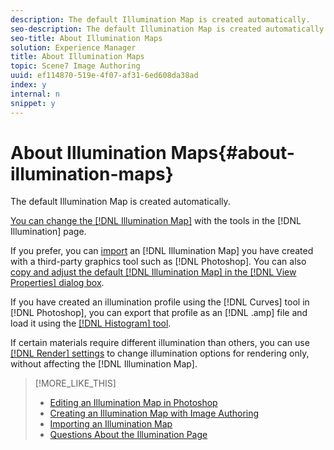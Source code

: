 ```yaml
---
description: The default Illumination Map is created automatically.
seo-description: The default Illumination Map is created automatically.
seo-title: About Illumination Maps
solution: Experience Manager
title: About Illumination Maps
topic: Scene7 Image Authoring
uuid: ef114870-519e-4f07-af31-6ed608da38ad
index: y
internal: n
snippet: y
---
```


# About Illumination Maps{#about-illumination-maps}

The default Illumination Map is created automatically.

 [You can change the [!DNL Illumination Map]](../../c-vat-work-illum-pg/c-vat-work-illum-maps/t-vat-illum-map-img-auth.md#task-0342a45d98cd456aa4e7cbff6a46ca47) with the tools in the [!DNL Illumination] page.

If you prefer, you can [import](../../c-vat-work-illum-pg/c-vat-work-illum-maps/t-vat-illum-map-ps.md#task-6cc4c3a18c544a6f815dd63932fd9172) an [!DNL Illumination Map] you have created with a third-party graphics tool such as [!DNL Photoshop]. You can also [copy and adjust the default [!DNL Illumination Map] in the [!DNL View Properties] dialog box](../../c-vat-obj-pg/c-vat-abt-obj-prop/c-vat-view-prop.md#concept-8a396f7b144c46c4806c8ed26619eed1).

If you have created an illumination profile using the [!DNL Curves] tool in [!DNL Photoshop], you can export that profile as an [!DNL .amp] file and load it using the [ [!DNL Histogram] tool](../../c-vat-work-illum-pg/c-vat-illum-pg-tools/c-vat-histo-tool/c-vat-histo-tool.md#concept-bee364575d6d49c4a00a3f6609550f24).

If certain materials require different illumination than others, you can use [ [!DNL Render] settings](../../c-vat-rend-pg/c-vat-work-text/c-vat-text-mat-prop/c-vat-render.md#concept-c2c8c5e35662417c9508f85b52b24960) to change illumination options for rendering only, without affecting the [!DNL Illumination Map]. 

>[!MORE_LIKE_THIS]
>
>* [Editing an Illumination Map in Photoshop](../../c-vat-work-illum-pg/c-vat-work-illum-maps/t-vat-illum-map-ps.md#task-6cc4c3a18c544a6f815dd63932fd9172)
>* [Creating an Illumination Map with Image Authoring](../../c-vat-work-illum-pg/c-vat-work-illum-maps/t-vat-illum-map-img-auth.md#task-0342a45d98cd456aa4e7cbff6a46ca47)
>* [Importing an Illumination Map](../../c-vat-work-illum-pg/c-vat-work-illum-maps/t-vat-imp-illum-map.md#task-2171a079ad2b45ada70487cbbcff5d89)
>* [Questions About the Illumination Page](../../c-vat-troubleshooting/r-vat-quest-illum-pg.md#reference-908bdaf3f37e43c1b0a0516f8fb16258)
